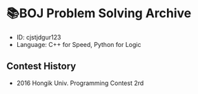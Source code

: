 # 📚BOJ Problem Solving Archive

- ID: cjstjdgur123
- Language: C++ for Speed, Python for Logic

## Contest History
- 2016 Hongik Univ. Programming Contest 2rd
